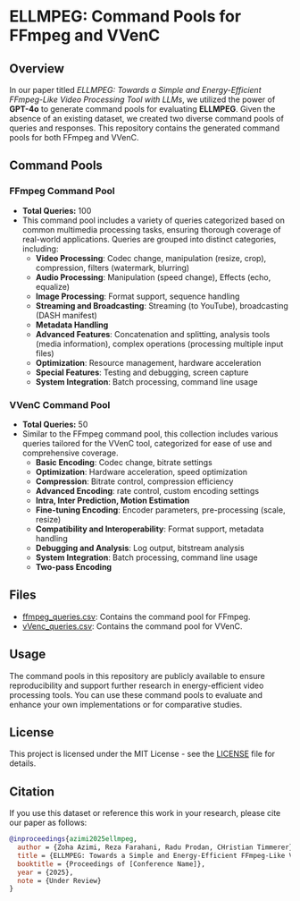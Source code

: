 # ELLMPEG: Command Pools for FFmpeg and VVenC

## Overview

In our paper titled *ELLMPEG: Towards a Simple and Energy-Efficient FFmpeg-Like Video Processing Tool with LLMs*, we utilized the power of **GPT-4o** to generate command pools for evaluating **ELLMPEG**. Given the absence of an existing dataset, we created two diverse command pools of queries and responses. This repository contains the generated command pools for both FFmpeg and VVenC.

## Command Pools

### FFmpeg Command Pool

- **Total Queries:** 100
- This command pool includes a variety of queries categorized based on common multimedia processing tasks, ensuring thorough coverage of real-world applications. Queries are grouped into distinct categories, including:
  - **Video Processing**: Codec change, manipulation (resize, crop), compression, filters (watermark, blurring)
  - **Audio Processing**: Manipulation (speed change), Effects (echo, equalize)
  - **Image Processing**: Format support, sequence handling
  - **Streaming and Broadcasting**: Streaming (to YouTube), broadcasting (DASH manifest)
  - **Metadata Handling**
  - **Advanced Features**: Concatenation and splitting, analysis tools (media information), complex operations (processing multiple input files)
  - **Optimization**: Resource management, hardware acceleration
  - **Special Features**: Testing and debugging, screen capture
  - **System Integration**: Batch processing, command line usage

### VVenC Command Pool

- **Total Queries:** 50
- Similar to the FFmpeg command pool, this collection includes various queries tailored for the VVenC tool, categorized for ease of use and comprehensive coverage.
  - **Basic Encoding**: Codec change, bitrate settings
  - **Optimization**: Hardware acceleration, speed optimization
  - **Compression**: Bitrate control, compression efficiency
  - **Advanced Encoding**: rate control, custom encoding settings
  - **Intra, Inter Prediction, Motion Estimation**
  - **Fine-tuning Encoding**: Encoder parameters, pre-processing (scale, resize)
  - **Compatibility and Interoperability**: Format support, metadata handling
  - **Debugging and Analysis**: Log output, bitstream analysis
  - **System Integration**: Batch processing, command line usage
  - **Two-pass Encoding** 
## Files

- [ffmpeg_queries.csv](./ffmpeg_queries.csv): Contains the command pool for FFmpeg.
- [vVenc_queries.csv](./VVenC_queries.csv): Contains the command pool for VVenC.

## Usage

The command pools in this repository are publicly available to ensure reproducibility and support further research in energy-efficient video processing tools. You can use these command pools to evaluate and enhance your own implementations or for comparative studies.

## License

This project is licensed under the MIT License - see the [LICENSE](./LICENSE) file for details.

## Citation

If you use this dataset or reference this work in your research, please cite our paper as follows:

```bibtex
@inproceedings{azimi2025ellmpeg,
  author = {Zoha Azimi, Reza Farahani, Radu Prodan, CHristian Timmerer},
  title = {ELLMPEG: Towards a Simple and Energy-Efficient FFmpeg-Like Video Processing Tool with LLMs},
  booktitle = {Proceedings of [Conference Name]},
  year = {2025},
  note = {Under Review}
}
